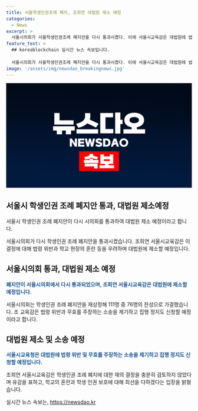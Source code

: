 ```yaml
---
title: 서울학생인권조례 폐지, 조희연 대법원 제소 예정
categories:
  - News
excerpt: >
  서울시의회가 서울학생인권조례 폐지안을 다시 통과시켰다. 이에 서울시교육감은 대법원에 법령 위반 및 무효를 주장하는 소송을 제기할 예정이다. 이에 학교 현장의 차별·혐오 예방과 법령 위반 소지 등을 충분히 검토하지 않은 결정으로 유감이라는 입장을 밝혔다. 또한, 학생 인권 보호에 공백이 생기지 않도록 최선을 다하고 국가 차원의 아동권리협약 이행과 소수자 권리 보장에 노력하겠다고 전했다.
feature_text: >
  ## koreablockchain 실시간 뉴스 속보입니다.

  서울시의회가 서울학생인권조례 폐지안을 다시 통과시켰다. 이에 서울시교육감은 대법원에 법령 위반 및 무효를 주장하는 소송을 제기할 예정이다. 이에 학교 현장의 차별·혐오 예방과 법령 위반 소지 등을 충분히 검토하지 않은 결정으로 유감이라는 입장을 밝혔다. 또한, 학생 인권 보호에 공백이 생기지 않도록 최선을 다하고 국가 차원의 아동권리협약 이행과 소수자 권리 보장에 노력하겠다고 전했다.
image: '/assets/img/newsdao_breakingnews.jpg'
---
```


<p><img src="/assets/img/newsdao_breakingnews.jpg" alt="koreablockchain 속보" /></p>

<h2 data-ke-size="size26">서울시 학생인권 조례 폐지안 통과, 대법원 제소예정</h2>

<p>서울시 학생인권 조례 폐지안이 다시 시의회를 통과하여 대법원 제소 예정이라고 합니다. </p>

<p data-ke-size="size16">서울시의회가 다시 학생인권 조례 폐지안을 통과시켰습니다. 조희연 서울시교육감은 이 결정에 대해 법령 위반과 학교 현장의 혼란 등을 우려하며 대법원에 제소할 예정입니다.</p>

<h2 data-ke-size="size24">서울시의회 통과, 대법원 제소 예정</h2>

<p><b><span style="color: #1a5490;">폐지안이 서울시의회에서 다시 통과되었으며, 조희연 서울시교육감은 대법원에 제소할 예정입니다.</span></b></p>

<p data-ke-size="size16">서울시의회는 학생인권 조례 폐지안을 재상정해 111명 중 76명의 찬성으로 가결했습니다. 조 교육감은 법령 위반과 무효를 주장하는 소송을 제기하고 집행 정지도 신청할 예정이라고 합니다.</p>

<h2 data-ke-size="size24">대법원 제소 및 소송 예정</h2>

<p><b><span style="color: #1a5490;">서울시교육청은 대법원에 법령 위반 및 무효를 주장하는 소송을 제기하고 집행 정지도 신청할 예정입니다.</span></b></p>

<p data-ke-size="size16">조희연 서울시교육감은 학생인권 조례 폐지에 대한 재의 결정을 충분히 검토하지 않았다며 유감을 표하고, 학교의 혼란과 학생 인권 보호에 대해 최선을 다하겠다는 입장을 밝혔습니다.</p>
실시간 뉴스 속보는, <a href="https://newsdao.kr" rel="dofollow">https://newsdao.kr</a>


